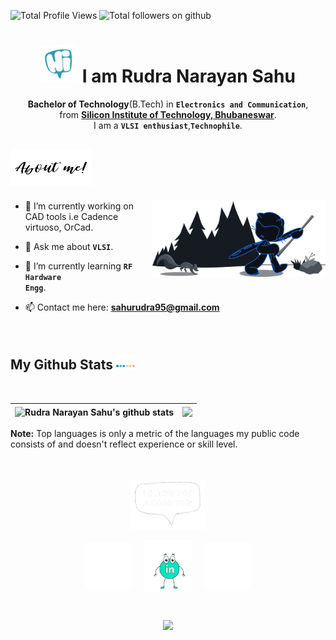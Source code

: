 
<p align="left">
<img src="https://komarev.com/ghpvc/?username=RudraNarayanSahu&label=Profile%20views&color=0e75b6&style=flat" alt="Total Profile Views" />
<img src="https://img.shields.io/github/followers/RudraNarayanSahu?style=social" alt="Total followers on github" />
</p> 





<h1 align="center"><img src="https://github.com/RudraNarayanSahu/RudraNarayanSahu/blob/main/gif/hi.webp" 
         alt="Hi"
         height="60"
         width="60" /> I am Rudra Narayan Sahu
</h1>

<p align="center"><strong>Bachelor of Technology</strong>(B.Tech) in <code><strong>Electronics and Communication</strong></code>,<br>from <a href="https://silicon.ac.in/"><strong>Silicon Institute of Technology, Bhubaneswar</strong></a>.<br>I am a <code><strong>VLSI enthusiast</strong></code>,<code><strong>Technophile</strong></code>.
</p>





<h2> <img src="https://github.com/RudraNarayanSahu/RudraNarayanSahu/blob/main/gif/aboutMe.webp" height="60" width="130" alt="About Me"/> </h2>

<img width="55%" align="right" alt="Github" src="https://github.com/RudraNarayanSahu/RudraNarayanSahu/blob/main/images/inbox-zero-dark.svg" />


- 🔭 I’m currently working on CAD tools i.e Cadence virtuoso, OrCad.

- 💬 Ask me about <code><strong>VLSI</code></strong>.

- 🌱 I’m currently learning <code><strong>RF Hardware Engg</strong></code>.

- 📫 Contact me here: **sahurudra95@gmail.com**

<br>




<h2>My Github Stats <img src="https://github.com/RudraNarayanSahu/RudraNarayanSahu/blob/main/gif/stats.webp" height="25" width="30" /></h2>
<br>
  
| <img align="center" src="https://github-readme-stats.vercel.app/api?username=RudraNarayanSahu&show_icons=true&include_all_commits=true&theme=tokyonight&hide_border=true" alt="Rudra Narayan Sahu's github stats" /> | <img align="center" src="https://github-readme-stats.vercel.app/api/top-langs/?username=RudraNarayanSahu&layout=defult&theme=tokyonight&hide_border=true" /> |
| ------------- | ------------- |

**Note:** Top languages is only a metric of the languages my public code consists of and doesn't reflect experience or skill level.
<br><br><br>


<p align="center"><img src="https://github.com/RudraNarayanSahu/RudraNarayanSahu/blob/main/gif/followme.webp" width="120px" height="80px"/></p>
<p align="center">
<a href="https://twitter.com/Rudra_Narayan7"><img align="center" src="https://github.com/RudraNarayanSahu/RudraNarayanSahu/blob/main/gif/twitter.webp" alt="Rudra_Narayan7"  width="15%" /></a> &nbsp;&nbsp;&nbsp;
<a href="https://www.linkedin.com/in/rnsahu/"><img align="center" src="https://github.com/RudraNarayanSahu/RudraNarayanSahu/blob/main/gif/linkedin.webp" alt="Rudra Narayan Sahu" width="15%" /></a>&nbsp;&nbsp;&nbsp;&nbsp;
<a href="https://www.instagram.com/rudra.__.narayan/"><img align="center" src="https://github.com/RudraNarayanSahu/RudraNarayanSahu/blob/main/gif/instagram.webp" alt="rudra._.narayan" width="15%" /></a>
</p>

<br>




<p align="center">
  <img src="https://readme-typing-svg.herokuapp.com/?center=true&vCenter=true&color=1F6EEA&size=21&width=800&lines=This+page+is+best+viewed+in+dark+mode.;Hope+you+enjoy!;Let's+get+back+to+cadence+😎." />
</p>

